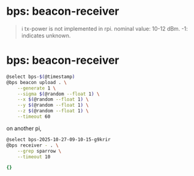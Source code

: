 # bps: beacon-receiver

> ℹ️ tx-power is not implemented in rpi. nominal value: 10-12 dBm. -1: indicates unknown.

# bps: beacon-receiver

```bash
@select bps-$(@timestamp)
@bps beacon upload . \
    --generate 1 \
    --sigma $(@random --float 1) \
    --x $(@random --float 1) \
    --y $(@random --float 1) \
    --z $(@random --float 1) \
    --timeout 60
```

on another pi,

```bash
@select bps-2025-10-27-09-10-15-g9krir
@bps receiver - . \
    --grep sparrow \
    --timeout 10
```


```yaml
{}

```
